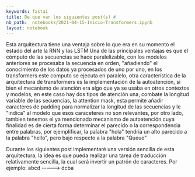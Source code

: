 ```yaml
---
keywords: fastai
title: De que van los siguientes post(s) #
nb_path: _notebooks/2021-04-15-Inicio-Transformers.ipynb
layout: notebook
---
```


<!--
#################################################
### THIS FILE WAS AUTOGENERATED! DO NOT EDIT! ###
#################################################
# file to edit: _notebooks/2021-04-15-Inicio-Transformers.ipynb
-->

<div class="container" id="notebook-container">
        
<div class="cell border-box-sizing text_cell rendered"><div class="inner_cell">
<div class="text_cell_render border-box-sizing rendered_html">
<p>Esta arquitectura tiene una ventaja sobre lo que era en su momento el estado del arte la RNN  y las LSTM
Una de las principales ventajas es que el cómputo de las secuencias se hace paralelizable, con los modelos anteriores se procesaba la secuencia en orden, "añadiendo" el conocimiento de los datos ya procesados de uno por uno, en los transformers este computo se ejecuta en paralelo, otra característica de la arquitectura de transformers es la implementación de la autoatención, si bien el mecanismo de atención era algo que ya se usaba en otros contextos y modelos, en este caso hay dos tipos de atención una, combate la longitud variable de las secuencias, la attention mask, esta permite añadir caracteres de padding para normalizar la longitud de las secuencias y le "indica" al modelo que esos caraceteres no son relevantes, por otro lado, tambien tenemos el ya mencionado mecanismo de autoatención cuya finalidad es de cierta forma determinar el parecido o la correspondencia entre palabras, por ejemplificar, la palabra "hola" tendria un alto parecido a la palabra "hello", pero bajo respecto a la palabra "Queue"</p>

</div>
</div>
</div>
<div class="cell border-box-sizing text_cell rendered"><div class="inner_cell">
<div class="text_cell_render border-box-sizing rendered_html">
<p>Durante los siguientes post implementaré una versión sencilla de esta arquitectura, la idea es que pueda 
realizar una tarea de traducción relativamente sencilla, la cual será invertir un patrón de caracteres.
Por ejemplo: abcd -----&gt; dcba</p>

</div>
</div>
</div>
</div>
 

